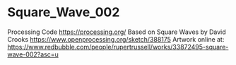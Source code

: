 # Square_Wave_002
Processing Code https://processing.org/
Based on Square Waves by David Crooks https://www.openprocessing.org/sketch/388175
Artwork online at: https://www.redbubble.com/people/rupertrussell/works/33872495-square-wave-002?asc=u
